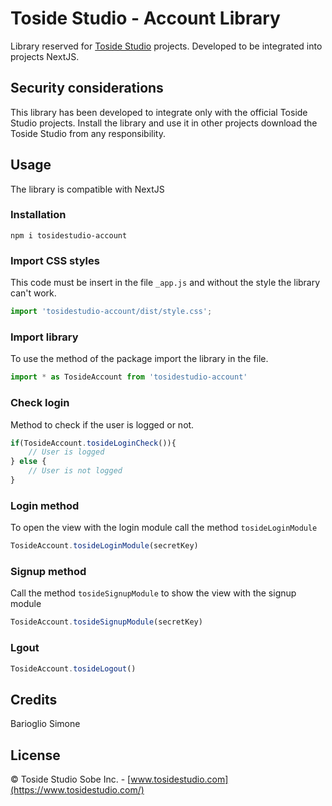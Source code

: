 Toside Studio - Account Library
=========
Library reserved for [Toside Studio](https://www.tosidestudio.com/) projects. Developed to be integrated into projects
NextJS.

Security considerations
-----------------------
This library has been developed to integrate only with the official Toside Studio projects. Install the library and use it
in other projects download the Toside Studio from any responsibility.

Usage
-----
The library is compatible with NextJS

### Installation

```
npm i tosidestudio-account
```

### Import CSS styles

This code must be insert in the file `_app.js` and without the style the library can't work.

```js
import 'tosidestudio-account/dist/style.css';
```

### Import library

To use the method of the package import the library in the file.
```js
import * as TosideAccount from 'tosidestudio-account'
```

### Check login

Method to check if the user is logged or not. 

```js
if(TosideAccount.tosideLoginCheck()){
    // User is logged
} else {
    // User is not logged
}
```

### Login method

To open the view with the login module call the method `tosideLoginModule`

```js
TosideAccount.tosideLoginModule(secretKey)
```

### Signup method

Call the method `tosideSignupModule` to show the view with the signup module

```js
TosideAccount.tosideSignupModule(secretKey)
```

### Lgout

```js
TosideAccount.tosideLogout()
```

Credits
-------
Barioglio Simone

License
-------
&copy; Toside Studio Sobe Inc. - [www.tosidestudio.com](https://www.tosidestudio.com/)
